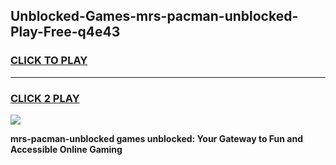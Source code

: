 
## Unblocked-Games-mrs-pacman-unblocked-Play-Free-q4e43
<h3>
<a href="https://premium76.site?title=mrs-pacman-unblocked&ref=18A1">CLICK TO PLAY</a></h3>
<hr>

<h3>
<a href="https://premium76.site?title=mrs-pacman-unblocked&ref=18A1">CLICK 2 PLAY</a>
  
</h3>

<a href="https://premium76.site?title=mrs-pacman-unblocked&ref=18A1"><img src="https://clearcache.store/games.png"></a>


**mrs-pacman-unblocked games unblocked: Your Gateway to Fun and Accessible Online Gaming**
